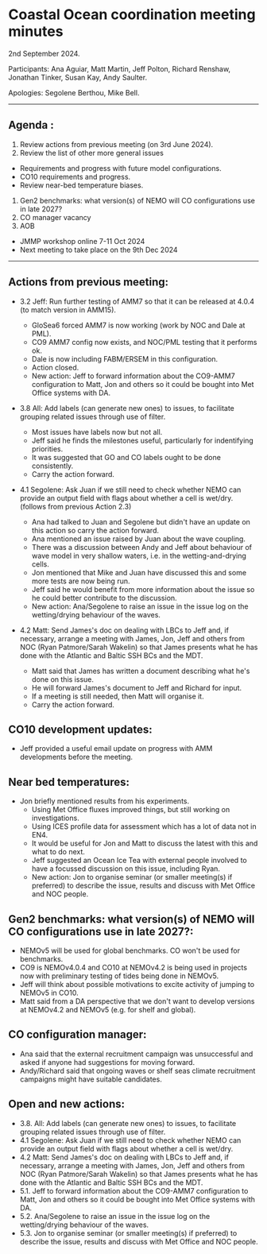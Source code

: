 # Coastal Ocean coordination meeting minutes

2nd September 2024.

Participants: Ana Aguiar, Matt Martin, Jeff Polton, Richard Renshaw, Jonathan Tinker, Susan Kay, Andy Saulter.

Apologies: Segolene Berthou, Mike Bell.

----------

## Agenda :
1.	Review actions from previous meeting (on 3rd June 2024).
1.	Review the list of other more general issues
   - Requirements and progress with future model configurations.
   - CO10 requirements and progress.
   - Review near-bed temperature biases.
1.	Gen2 benchmarks: what version(s) of NEMO will CO configurations use in late 2027?
1.	CO manager vacancy
1.	AOB
   - JMMP workshop online 7-11 Oct 2024
   - Next meeting to take place on the 9th Dec 2024

----------

## Actions from previous meeting:
- 3.2 Jeff: Run further testing of AMM7 so that it can be released at 4.0.4 (to match version in AMM15).
   - GloSea6 forced AMM7 is now working (work by NOC and Dale at PML).
   - CO9 AMM7 config now exists, and NOC/PML testing that it performs ok.
   - Dale is now including FABM/ERSEM in this configuration.
   - Action closed.
   - New action: Jeff to forward information about the CO9-AMM7 configuration to Matt, Jon and others so it could be bought into Met Office systems with DA.

- 3.8 All: Add labels (can generate new ones) to issues, to facilitate grouping related issues through use of filter.
   - Most issues have labels now but not all.
   - Jeff said he finds the milestones useful, particularly for indentifying priorities.
   - It was suggested that GO and CO labels ought to be done consistently.
   - Carry the action forward.

- 4.1 Segolene: Ask Juan if we still need to check whether NEMO can provide an output field with flags about whether a cell is wet/dry. (follows from previous Action 2.3)
   - Ana had talked to Juan and Segolene but didn't have an update on this action so carry the action forward.
   - Ana mentioned an issue raised by Juan about the wave coupling.
   - There was a discussion between Andy and Jeff about behaviour of wave model in very shallow waters, i.e.  in the wetting-and-drying cells.
   - Jon mentioned that Mike and Juan have discussed this and some more tests are now being run.
   - Jeff said he would benefit from more information about the issue so he could better contribute to the discussion.
   - New action: Ana/Segolene to raise an issue in the issue log on the wetting/drying behaviour of the waves.

- 4.2 Matt: Send James's doc on dealing with LBCs to Jeff and, if necessary, arrange a meeting with James, Jon, Jeff and others from NOC (Ryan Patmore/Sarah Wakelin) so that James presents what he has done with the Atlantic and Baltic SSH BCs and the MDT.
   - Matt said that James has written a document describing what he's done on this issue.
   - He will forward James's document to Jeff and Richard for input.
   - If a meeting is still needed, then Matt will organise it.
   - Carry the action forward.

## CO10 development updates:

- Jeff provided a useful email update on progress with AMM developments before the meeting.

## Near bed temperatures:

- Jon briefly mentioned results from his experiments.
   - Using Met Office fluxes improved things, but still working on investigations.
   - Using ICES profile data for assessment which has a lot of data not in EN4.
   - It would be useful for Jon and Matt to discuss the latest with this and what to do next.
   - Jeff suggested an Ocean Ice Tea with external people involved to have a focussed discussion on this issue, including Ryan.
   - New action: Jon to organise seminar (or smaller meeting(s) if preferred) to describe the issue, results and discuss with Met Office and NOC people.

## Gen2 benchmarks: what version(s) of NEMO will CO configurations use in late 2027?:

- NEMOv5 will be used for global benchmarks. CO won't be used for benchmarks.
- CO9 is NEMOv4.0.4 and CO10 at NEMOv4.2 is being used in projects now with preliminary testing of tides being done in NEMOv5.
- Jeff will think about possible motivations to excite activity of jumping to NEMOv5 in CO10.
- Matt said from a DA perspective that we don't want to develop versions at NEMOv4.2 and NEMOv5 (e.g. for shelf and global).

## CO configuration manager:

- Ana said that the external recruitment campaign was unsuccessful and asked if anyone had suggestions for moving forward.
- Andy/Richard said that ongoing waves or shelf seas climate recruitment campaigns might have suitable candidates.

## Open and new actions:

- 3.8. All: Add labels (can generate new ones) to issues, to facilitate grouping related issues through use of filter.
- 4.1 Segolene: Ask Juan if we still need to check whether NEMO can provide an output field with flags about whether a cell is wet/dry.
- 4.2 Matt: Send James's doc on dealing with LBCs to Jeff and, if necessary, arrange a meeting with James, Jon, Jeff and others from NOC (Ryan Patmore/Sarah Wakelin) so that James presents what he has done with the Atlantic and Baltic SSH BCs and the MDT.
- 5.1. Jeff to forward information about the CO9-AMM7 configuration to Matt, Jon and others so it could be bought into Met Office systems with DA.
- 5.2. Ana/Segolene to raise an issue in the issue log on the wetting/drying behaviour of the waves.
- 5.3. Jon to organise seminar (or smaller meeting(s) if preferred) to describe the issue, results and discuss with Met Office and NOC people.
